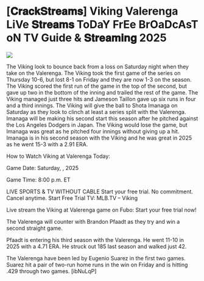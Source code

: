 # [𝐂𝐫𝐚𝐜𝐤𝐒𝐭𝐫𝐞𝐚𝐦𝐬] Viking Valerenga LiVe 𝐒𝐭𝐫𝐞𝐚𝐦𝐬 ToDaY FrEe BrOaDcAsT oN TV Guide & 𝐒𝐭𝐫𝐞𝐚𝐦𝐢𝐧𝐠  2025  
  
  
[![](https://i.imgur.com/qSNzIqt.png)](https://movie.rssnews.media/XClgTqV.php)  
  
The Viking look to bounce back from a loss on Saturday night when they take on the Valerenga. The Viking took the first game of the series on Thursday 10-6, but lost 8-1 on Friday and they are now 1-3 on the season. The Viking scored the first run of the game in the top of the second, but gave up two in the bottom of the inning and trailed the rest of the game. The Viking managed just three hits and Jameson Taillon gave up six runs in four and a third innings. The Viking will give the ball to Shota Imanaga on Saturday as they look to clinch at least a series split with the Valerenga. Imanaga will be making his second start this season after he pitched against the Los Angeles Dodgers in Japan. The Viking would lose the game, but Imanaga was great as he pitched four innings without giving up a hit. Imanaga is in his second season with the Viking and he was great in 2025 as he went 15-3 with a 2.91 ERA.

How to Watch Viking at Valerenga Today:

Game Date: Saturday, , 2025

Game Time: 8:00 p.m. ET

LIVE SPORTS & TV WITHOUT CABLE
Start your free trial. No commitment. Cancel anytime.
Start Free Trial
TV: MLB.TV – Viking

Live stream the Viking at Valerenga game on Fubo: Start your free trial now!

The Valerenga will counter with Brandon Pfaadt as they try and win a second straight game.

Pfaadt is entering his third season with the Valerenga. He went 11-10 in 2025 with a 4.71 ERA. He struck out 185 last season and walked just 42.

The Valerenga have been led by Eugenio Suarez in the first two games. Suarez hit a pair of two-run home runs in the win on Friday and is hitting .429 through two games. [ibNuLqP]